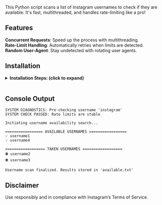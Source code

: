 This Python script scans a list of Instagram usernames to check if they are available. It's fast, multithreaded, and handles rate-limiting like a pro!  

## Features  

**Concurrent Requests**: Speed up the process with multithreading.  
**Rate-Limit Handling**: Automatically retries when limits are detected.  
**Random User-Agent**: Stay undetected with rotating user agents.  

## Installation
<details>
<summary><b>Installation Steps: (click to expand)</b></summary>

2. **Clone or download this repository**  
   ```bash
   git clone https://github.com/yourusername/userverse.git
   cd userverse
   ```
   
2. **Install dependencies**
   ```bash
   pip install requests fake-useragent colorama
   ```

3. **Add the usernames you want to check for availability to the usernames.txt**
   ```plaintext
   username1
   username2
   username3
   ```

4. **Run the script**  
   ```bash
   python main.py
   ```
</details>
<br>

## Console Output  
```plaintext
SYSTEM DIAGNOSTICS: Pre-checking username 'instagram'  
SYSTEM CHECK PASSED: Rate limits are stable  

Initiating username availability search...

================= AVAILABLE USERNAMES =================  
💡 username1  
💡 username4  

================== TAKEN USERNAMES ==================  
⛔ username2  
⛔ username3  

Username scan finalized. Results stored in 'available.txt'
```

## Disclaimer  

Use responsibly and in compliance with Instagram’s Terms of Service.
